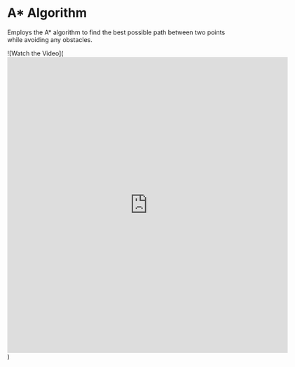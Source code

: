 # A* Algorithm
Employs the A* algorithm to find the best possible path between two points while avoiding any obstacles.

![Watch the Video](<iframe src='https://gfycat.com/ifr/DirectHeartyIvorygull' frameborder='0' scrolling='no' allowfullscreen width='640' height='676'></iframe>)

